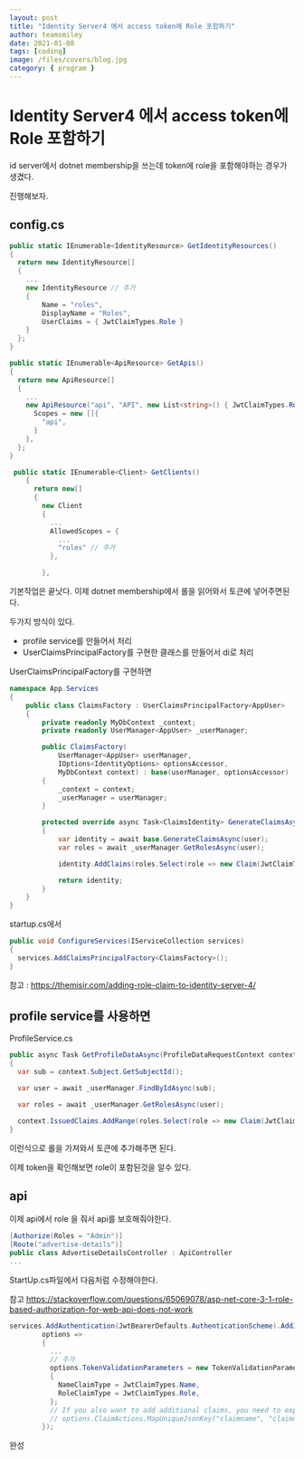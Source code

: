 ```yaml
---
layout: post
title: "Identity Server4 에서 access token에 Role 포함하기"
author: teamsmiley
date: 2021-01-08
tags: [coding]
image: /files/covers/blog.jpg
category: { program }
---
```


# Identity Server4 에서 access token에 Role 포함하기

id server에서 dotnet membership을 쓰는데 token에 role을 포함해야하는 경우가 생겼다.

진행해보자.

## config.cs

```cs
public static IEnumerable<IdentityResource> GetIdentityResources()
{
  return new IdentityResource[]
  {
    ...
    new IdentityResource // 추가
    {
        Name = "roles",
        DisplayName = "Roles",
        UserClaims = { JwtClaimTypes.Role }
    }
  };
}

public static IEnumerable<ApiResource> GetApis()
{
  return new ApiResource[]
  {
    ...
    new ApiResource("api", "API", new List<string>() { JwtClaimTypes.Role }){ // 추가
      Scopes = new []{
        "api",
      }
    },
  };
}

 public static IEnumerable<Client> GetClients()
    {
      return new[]
      {
        new Client
        {
          ...
          AllowedScopes = {
            ...
            "roles" // 추가
          },

        },
```

기본작업은 끝낫다. 이제 dotnet membership에서 롤을 읽어와서 토큰에 넣어주면된다.

두가지 방식이 있다.

- profile service를 만들어서 처리
- UserClaimsPrincipalFactory를 구현한 클래스를 만들어서 di로 처리

UserClaimsPrincipalFactory를 구현하면

```cs
namespace App.Services
{
    public class ClaimsFactory : UserClaimsPrincipalFactory<AppUser>
    {
        private readonly MyDbContext _context;
        private readonly UserManager<AppUser> _userManager;

        public ClaimsFactory(
            UserManager<AppUser> userManager,
            IOptions<IdentityOptions> optionsAccessor,
            MyDbContext context) : base(userManager, optionsAccessor)
        {
            _context = context;
            _userManager = userManager;
        }

        protected override async Task<ClaimsIdentity> GenerateClaimsAsync(AppUser user)
        {
            var identity = await base.GenerateClaimsAsync(user);
            var roles = await _userManager.GetRolesAsync(user);

            identity.AddClaims(roles.Select(role => new Claim(JwtClaimTypes.Role, role)));

            return identity;
        }
    }
}
```

startup.cs에서

```cs
public void ConfigureServices(IServiceCollection services)
{
  services.AddClaimsPrincipalFactory<ClaimsFactory>();
}
```

참고 : <https://themisir.com/adding-role-claim-to-identity-server-4/>

## profile service를 사용하면

ProfileService.cs

```cs
public async Task GetProfileDataAsync(ProfileDataRequestContext context)
{
  var sub = context.Subject.GetSubjectId();

  var user = await _userManager.FindByIdAsync(sub);

  var roles = await _userManager.GetRolesAsync(user);

  context.IssuedClaims.AddRange(roles.Select(role => new Claim(JwtClaimTypes.Role, role)));
}
```

이런식으로 롤을 가져와서 토큰에 추가해주면 된다.

이제 token을 확인해보면 role이 포함된것을 알수 있다.

## api

이제 api에서 role 을 줘서 api를 보호해줘야한다.

```cs
[Authorize(Roles = "Admin")]
[Route("advertise-details")]
public class AdvertiseDetailsController : ApiController
...
```

StartUp.cs파일에서 다음처럼 수정해야한다.

참고 <https://stackoverflow.com/questions/65069078/asp-net-core-3-1-role-based-authorization-for-web-api-does-not-work>

```cs
services.AddAuthentication(JwtBearerDefaults.AuthenticationScheme).AddJwtBearer(
        options =>
        {
          ...
          // 추가
          options.TokenValidationParameters = new TokenValidationParameters
          {
            NameClaimType = JwtClaimTypes.Name,
            RoleClaimType = JwtClaimTypes.Role,
          };
          // If you also want to add additional claims, you need to explicitly map them into the local user ClaimsPrincipal using:
          // options.ClaimActions.MapUniqueJsonKey("claimname", "claimname");  });
        });
```

완성
